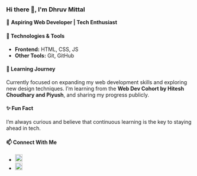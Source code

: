 ### Hi there 👋, I'm Dhruv Mittal  
🚀 **Aspiring Web Developer | Tech Enthusiast**  

#### 🔧 Technologies & Tools  
- **Frontend:** HTML, CSS, JS
- **Other Tools:** Git, GitHub  

#### 🌱 Learning Journey  
Currently focused on expanding my web development skills and exploring new design techniques. I’m learning from the **Web Dev Cohort by Hitesh Choudhary and Piyush**, and sharing my progress publicly.

#### ✨ Fun Fact  
I’m always curious and believe that continuous learning is the key to staying ahead in tech.  

#### 📫 Connect With Me  
- <a href="https://www.linkedin.com/in/dhruv-mittal-38957830a/" target="_blank"><img src="https://upload.wikimedia.org/wikipedia/commons/thumb/8/81/LinkedIn_icon.svg/2048px-LinkedIn_icon.svg.png" alt="" width="20" height="20" /> </a>  
- <a href="https://x.com/its_dhruv_here_" target="_blank"><img src="https://m.media-amazon.com/images/I/61w1Q5OxE2L.jpg" alt="" width="20" height="20" /></a>
<!---
its-dhruv-here/its-dhruv-here is a ✨ special ✨ repository because its `README.md` (this file) appears on your GitHub profile.
You can click the Preview link to take a look at your changes.
--->
